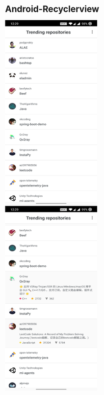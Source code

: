 # Android-Recyclerview
<img src="https://github.com/priyanka-badgujar/Android-Recyclerview/blob/master/screenshots/Collapse%20functionality.jpg" width="300" height="600"/>
<img src="https://github.com/priyanka-badgujar/Android-Recyclerview/blob/master/screenshots/Expand%20functionality.jpg" width="300" height="600"/>
